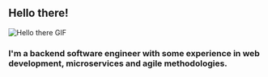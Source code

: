 ## Hello there!

![Hello there GIF](https://i.giphy.com/media/xTiIzJSKB4l7xTouE8/giphy.webp)

### I'm a backend software engineer with some experience in web development, microservices and agile methodologies.

<!--
**siilas/siilas** is a ✨ _special_ ✨ repository because its `README.md` (this file) appears on your GitHub profile.

Here are some ideas to get you started:

- 🔭 I’m currently working on ...
- 🌱 I’m currently learning ...
- 👯 I’m looking to collaborate on ...
- 🤔 I’m looking for help with ...
- 💬 Ask me about ...
- 📫 How to reach me: ...
- 😄 Pronouns: ...
- ⚡ Fun fact: ...
-->
